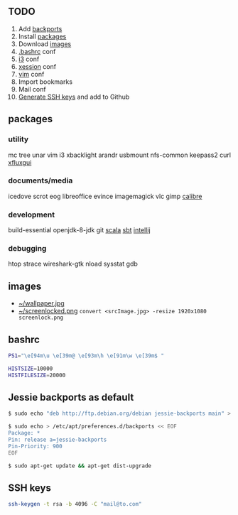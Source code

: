 ## TODO

1. Add [backports](#jessie-backports-as-default)
1. Install [packages](#packages)
1. Download [images](#images)
1. [.bashrc](#bashrc) conf
1. [i3](./i3) conf
1. [xession](./xsession) conf
1. [vim](./vim) conf
1. Import bookmarks
1. Mail conf
1. [Generate SSH keys](#ssh-keys) and add to Github

## packages

### utility

mc
tree
unar
vim
i3
xbacklight
arandr
usbmount
nfs-common
keepass2
curl
[xfluxgui](https://github.com/xflux-gui/xflux-gui)

### documents/media

icedove
scrot
eog
libreoffice
evince
imagemagick
vlc
gimp
[calibre](https://calibre-ebook.com/download_linux)

### development

build-essential
openjdk-8-jdk
git
[scala](https://cdn3.geckoandfly.com/wp-content/uploads/2013/11/Misc_Motivational_323193.jpg)
[sbt](http://www.scala-sbt.org/download.html)
[intellij](https://www.jetbrains.com/idea/download/#section=linux)

### debugging

htop
strace
wireshark-gtk 
nload
sysstat
gdb

## images

* [~/wallpaper.jpg](https://cdn3.geckoandfly.com/wp-content/uploads/2013/11/Misc_Motivational_323193.jpg)
* [~/screenlocked.png](https://4.bp.blogspot.com/-LUI68deRfgY/U1n2UG6k_sI/AAAAAAAA0kg/wnu-P0HpbRo/s0/Locked+Keyboard_Ultra+HD.jpg)
`convert <srcImage.jpg> -resize 1920x1080 screenlock.png`

## bashrc

```bash
PS1="\e[94m\u \e[39m@ \e[93m\h \e[91m\w \e[39m$ "

HISTSIZE=10000
HISTFILESIZE=20000
```

## Jessie backports as default

```bash
$ sudo echo "deb http://ftp.debian.org/debian jessie-backports main" > /etc/apt/sources.list.d/backports.list

$ sudo echo > /etc/apt/preferences.d/backports << EOF
Package: *
Pin: release a=jessie-backports
Pin-Priority: 900
EOF

$ sudo apt-get update && apt-get dist-upgrade
```

## SSH keys

```bash
ssh-keygen -t rsa -b 4096 -C "mail@to.com"
```
